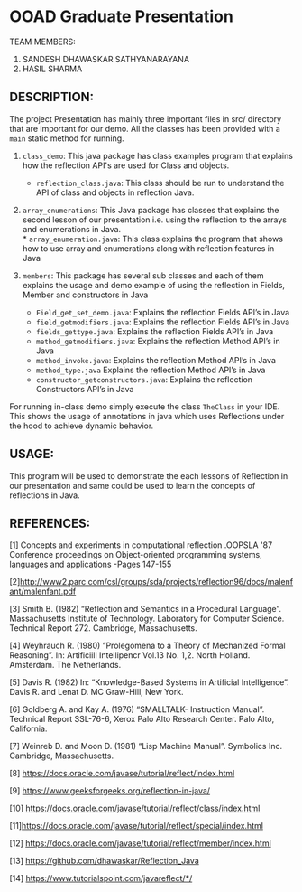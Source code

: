 # OOAD Graduate Presentation
TEAM MEMBERS:

1.	SANDESH DHAWASKAR SATHYANARAYANA
2.	HASIL SHARMA


## DESCRIPTION:
The project Presentation has mainly three important files in src/ directory that are important for our demo. All the classes has been provided with a `main` static method for running.

1.	`class_demo`: This java package has class examples program that explains how the reflection API's are used for Class and objects.

  	* `reflection_class.java`: This class should be run to understand the API of class and objects in reflection Java.

2.	 `array_enumerations`: This Java package has classes that explains the second lesson of our presentation i.e. using the reflection to the arrays and enumerations in Java.     
  	* `array_enumeration.java`: This class explains the program that shows how to use array and enumerations along with reflection features in Java
3.	`members`: This package has several sub classes and each of them explains the usage and demo example of using the reflection in Fields, Member and constructors in Java
  	* `Field_get_set_demo.java`: Explains the reflection Fields API’s in Java
  	* `field_getmodifiers.java`: Explains the reflection Fields API’s in Java
  	* `fields_gettype.java`: Explains the reflection Fields API’s in Java
  	* `method_getmodifiers.java`: Explains the reflection Method API’s in Java
  	* `method_invoke.java`: Explains the reflection Method API’s in Java
  	* `method_type.java` Explains the reflection Method API’s in Java
  	* `constructor_getconstructors.java`: Explains the reflection Constructors API’s in Java

For running in-class demo simply execute the class `TheClass` in your IDE. This shows the usage of annotations in java which uses Reflections under the hood to achieve dynamic behavior.
## USAGE:
This program will be used to demonstrate the each lessons of Reflection in our presentation and same could be used to learn the concepts of reflections in Java.


## REFERENCES:

[1] Concepts and experiments in computational reflection .OOPSLA '87 Conference proceedings on Object-oriented programming systems, languages and applications -Pages 147-155

[2]http://www2.parc.com/csl/groups/sda/projects/reflection96/docs/malenfant/malenfant.pdf

[3] Smith B. (1982) “Reflection and Semantics in a Procedural Language”. Massachusetts Institute of Technology. Laboratory for Computer Science. Technical Report 272. Cambridge, Massachusetts.

[4] Weyhrauch R. (1980) “Prolegomena to a Theory of Mechanized Formal Reasoning”. In: Artificiill Intellipencr Vol.13 No. 1,2. North Holland. Amsterdam. The Netherlands.

[5] Davis R. (1982) In: “Knowledge-Based Systems in Artificial Intelligence”. Davis R. and Lenat D. MC Graw-Hill, New York.

[6] Goldberg A. and Kay A. (1976) “SMALLTALK- Instruction Manual”. Technical Report SSL-76-6, Xerox Palo Alto Research Center. Palo Alto, California.

[7] Weinreb D. and Moon D. (1981) “Lisp Machine Manual”. Symbolics Inc. Cambridge, Massachusetts.

[8] https://docs.oracle.com/javase/tutorial/reflect/index.html

[9] https://www.geeksforgeeks.org/reflection-in-java/

[10] https://docs.oracle.com/javase/tutorial/reflect/class/index.html

[11]https://docs.oracle.com/javase/tutorial/reflect/special/index.html

[12] https://docs.oracle.com/javase/tutorial/reflect/member/index.html

[13] https://github.com/dhawaskar/Reflection_Java

[14] https://www.tutorialspoint.com/javareflect/*/
